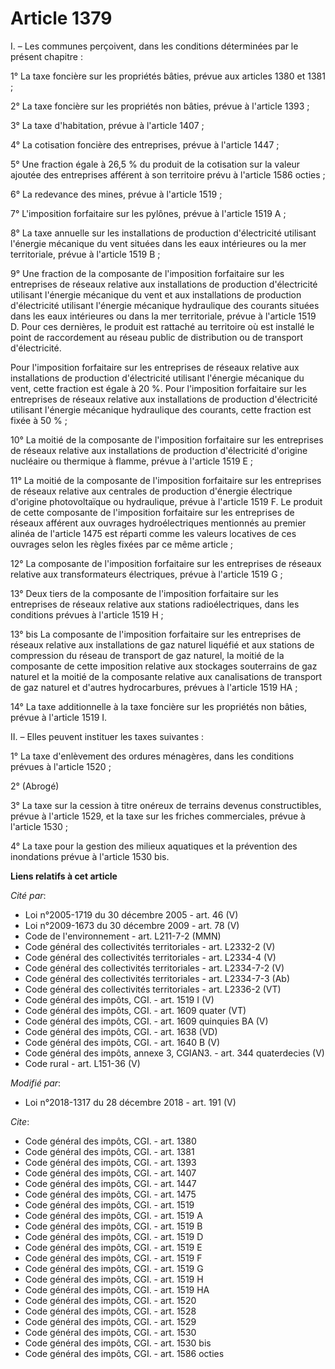 # Article 1379

I. – Les communes perçoivent, dans les conditions déterminées par le présent chapitre :

1° La taxe foncière sur les propriétés bâties, prévue aux articles 1380 et 1381 ;

2° La taxe foncière sur les propriétés non bâties, prévue à l'article 1393 ;

3° La taxe d'habitation, prévue à l'article 1407 ;

4° La cotisation foncière des entreprises, prévue à l'article 1447 ;

5° Une fraction égale à 26,5 % du produit de la cotisation sur la valeur ajoutée des entreprises afférent à son territoire
prévu à l'article 1586 octies ;

6° La redevance des mines, prévue à l'article 1519 ;

7° L'imposition forfaitaire sur les pylônes, prévue à l'article 1519 A ;

8° La taxe annuelle sur les installations de production d'électricité utilisant l'énergie mécanique du vent situées dans les
eaux intérieures ou la mer territoriale, prévue à l'article 1519 B ;

9° Une fraction de la composante de l'imposition forfaitaire sur les entreprises de réseaux relative aux installations de
production d'électricité utilisant l'énergie mécanique du vent et aux installations de production d'électricité utilisant
l'énergie mécanique hydraulique des courants situées dans les eaux intérieures ou dans la mer territoriale, prévue à
l'article 1519 D. Pour ces dernières, le produit est rattaché au territoire où est installé le point de raccordement au
réseau public de distribution ou de transport d'électricité.

Pour l'imposition forfaitaire sur les entreprises de réseaux relative aux installations de production d'électricité utilisant
l'énergie mécanique du vent, cette fraction est égale à 20 %. Pour l'imposition forfaitaire sur les entreprises de réseaux
relative aux installations de production d'électricité utilisant l'énergie mécanique hydraulique des courants, cette fraction
est fixée à 50 % ;

10° La moitié de la composante de l'imposition forfaitaire sur les entreprises de réseaux relative aux installations de
production d'électricité d'origine nucléaire ou thermique à flamme, prévue à l'article 1519 E ;

11° La moitié de la composante de l'imposition forfaitaire sur les entreprises de réseaux relative aux centrales de
production d'énergie électrique d'origine photovoltaïque ou hydraulique, prévue à l'article 1519 F. Le produit de cette
composante de l'imposition forfaitaire sur les entreprises de réseaux afférent aux ouvrages hydroélectriques mentionnés au
premier alinéa de l'article 1475 est réparti comme les valeurs locatives de ces ouvrages selon les règles fixées par ce même
article ;

12° La composante de l'imposition forfaitaire sur les entreprises de réseaux relative aux transformateurs électriques, prévue
à l'article 1519 G ;

13° Deux tiers de la composante de l'imposition forfaitaire sur les entreprises de réseaux relative aux stations
radioélectriques, dans les conditions prévues à l'article 1519 H ;

13° bis La composante de l'imposition forfaitaire sur les entreprises de réseaux relative aux installations de gaz naturel
liquéfié et aux stations de compression du réseau de transport de gaz naturel, la moitié de la composante de cette imposition
relative aux stockages souterrains de gaz naturel et la moitié de la composante relative aux canalisations de transport de
gaz naturel et d'autres hydrocarbures, prévues à l'article 1519 HA ; 

14° La taxe additionnelle à la taxe foncière sur les propriétés non bâties, prévue à l'article 1519 I.

II. – Elles peuvent instituer les taxes suivantes :

1° La taxe d'enlèvement des ordures ménagères, dans les conditions prévues à l'article 1520 ;

2° (Abrogé)

3° La taxe sur la cession à titre onéreux de terrains devenus constructibles, prévue à l'article 1529, et la taxe sur les
friches commerciales, prévue à l'article 1530 ;

4° La taxe pour la gestion des milieux aquatiques et la prévention des inondations prévue à l'article 1530 bis.

**Liens relatifs à cet article**

_Cité par_:

  - Loi n°2005-1719 du 30 décembre 2005 - art. 46 (V)
  - Loi n°2009-1673 du 30 décembre 2009 - art. 78 (V)
  - Code de l'environnement - art. L211-7-2 (MMN)
  - Code général des collectivités territoriales - art. L2332-2 (V)
  - Code général des collectivités territoriales - art. L2334-4 (V)
  - Code général des collectivités territoriales - art. L2334-7-2 (V)
  - Code général des collectivités territoriales - art. L2334-7-3 (Ab)
  - Code général des collectivités territoriales - art. L2336-2 (VT)
  - Code général des impôts, CGI. - art. 1519 I (V)
  - Code général des impôts, CGI. - art. 1609 quater (VT)
  - Code général des impôts, CGI. - art. 1609 quinquies BA (V)
  - Code général des impôts, CGI. - art. 1638 (VD)
  - Code général des impôts, CGI. - art. 1640 B (V)
  - Code général des impôts, annexe 3, CGIAN3. - art. 344 quaterdecies (V)
  - Code rural - art. L151-36 (V)

_Modifié par_:

  - Loi n°2018-1317 du 28 décembre 2018 - art. 191 (V)

_Cite_:

  - Code général des impôts, CGI. - art. 1380
  - Code général des impôts, CGI. - art. 1381
  - Code général des impôts, CGI. - art. 1393
  - Code général des impôts, CGI. - art. 1407
  - Code général des impôts, CGI. - art. 1447
  - Code général des impôts, CGI. - art. 1475
  - Code général des impôts, CGI. - art. 1519
  - Code général des impôts, CGI. - art. 1519 A
  - Code général des impôts, CGI. - art. 1519 B
  - Code général des impôts, CGI. - art. 1519 D
  - Code général des impôts, CGI. - art. 1519 E
  - Code général des impôts, CGI. - art. 1519 F
  - Code général des impôts, CGI. - art. 1519 G
  - Code général des impôts, CGI. - art. 1519 H
  - Code général des impôts, CGI. - art. 1519 HA
  - Code général des impôts, CGI. - art. 1520
  - Code général des impôts, CGI. - art. 1528
  - Code général des impôts, CGI. - art. 1529
  - Code général des impôts, CGI. - art. 1530
  - Code général des impôts, CGI. - art. 1530 bis
  - Code général des impôts, CGI. - art. 1586 octies
